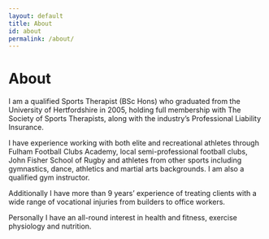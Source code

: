 ```yaml
---
layout: default
title: About
id: about
permalink: /about/
---
```


# About

I am a qualified Sports Therapist (BSc Hons) who graduated from the University of Hertfordshire in 2005, holding full membership with The Society of Sports Therapists, along with the industry’s Professional Liability Insurance.

I have experience working with both elite and recreational athletes through Fulham Football Clubs Academy, local semi-professional football clubs, John Fisher School of Rugby and athletes from other sports including gymnastics, dance, athletics and martial arts backgrounds. I am also a qualified gym instructor.

Additionally I have more than 9 years’ experience of treating clients with a wide range of vocational injuries from builders to office workers.

Personally I have an all-round interest in health and fitness, exercise physiology and nutrition.